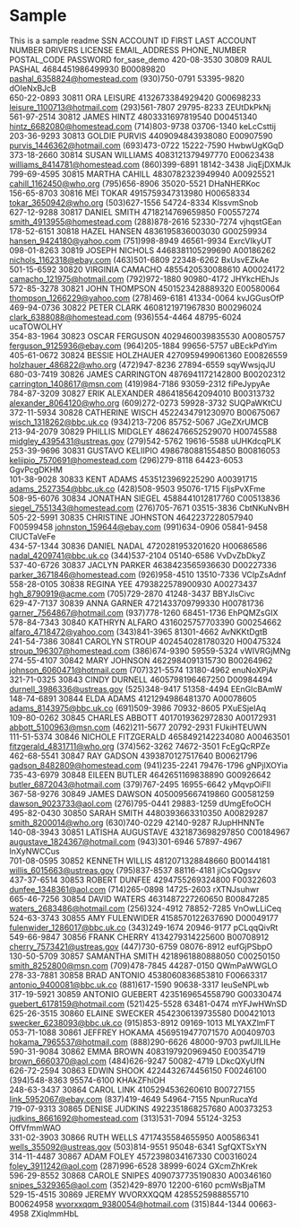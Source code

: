 # Sample

This is a sample readme
SSN	ACCOUNT ID	FIRST	LAST	ACCOUNT NUMBER	DRIVERS LICENSE	EMAIL_ADDRESS	PHONE_NUMBER	POSTAL_CODE	PASSWORD	for_sase_demo
420-08-3530	30809	RAUL	PASHAL	4684451986499930	B00089820	pashal_6358824@homestead.com	(930)750-0791	53395-9820	dOIeNxBJcB	
650-22-0893	30811	ORA	LEISURE	4132673384929420	G00698233	leisure_1100713@hotmail.com	(293)561-7807	29795-8233	ZEUtDkPkNj	
561-97-2514	30812	JAMES	HINTZ	4803331697819540	D00451340	hintz_6682080@homestead.com	(714)803-9738	03706-1340	keLcCsttij	
203-36-9293	30813	GOLDIE	PURVIS	4409094843938080	E00907590	purvis_1446362@hotmail.com	(693)473-0722	15222-7590	HwbwUgKGqD	
373-18-2660	30814	SUSAN	WILLIAMS	4083121379497770	E00623438	williams_8414781@homestead.com	(860)399-6891	18142-3438	JiqEjDXMJk	
799-69-4595	30815	MARTHA	CAHILL	4830782323949940	A00925521	cahill_1162450@who.org	(795)656-8906	35020-5521	DHaNHERKoc	
156-65-8703	30816	MEI	TOKAR	4915759347313980	H00658334	tokar_3650942@who.org	(503)627-1556	54724-8334	KlssvmSnob	
627-12-9288	30817	DANIEL	SMITH	4718214769659850	F00557274	smith_4913955@homestead.com	(288)878-2616	52330-7274	vjhqstGEan	
178-52-6151	30818	HAZEL	HANSEN	4836195836003030	G00259934	hansen_9424180@yahoo.com	(751)998-8949	46561-9934	ExrcVIkyUT	
098-01-8263	30819	JOSEPH	NICHOLS	4468381105299690	A00186262	nichols_1162318@ebay.com	(463)501-6809	22348-6262	BxUsvEZkAe	
501-15-6592	30820	VIRGINIA	CAMACHO	4855420530088610	A00024172	camacho_121975@hotmail.com	(792)972-1880	90980-4172	JHYkcHEhJs	
572-85-3278	30821	JOHN	THOMPSON	4501523428889320	E00580064	thompson_1266229@yahoo.com	(278)469-6181	41334-0064	kvJGGusOfP	
469-94-0736	30822	PETER	CLARK	4608121971967830	B00296024	clark_6388088@homestead.com	(936)554-4464	48795-6024	ucaTOWOLHY	
354-83-1964	30823	OSCAR	FERGUSON	4029460039835530	A00805757	ferguson_9125936@ebay.com	(964)205-1884	99656-5757	uBEckPdYim	
405-61-0672	30824	BESSIE	HOLZHAUER	4270959499061360	E00826559	holzhauer_486822@who.org	(472)947-8236	27894-6559	sqyWwsjqJU	
680-03-7419	30826	JAMES	CARRINGTON	4876941172142800	B00202312	carrington_1408617@msn.com	(419)984-7186	93059-2312	fiPeJypyAe	
784-87-3209	30827	ERIK	ALEXANDER	4864185642094010	B00313732	alexander_8064120@who.org	(609)272-0273	59928-3732	SUQPaWKtCU	
372-11-5934	30828	CATHERINE	WISCH	4522434791230970	B00675067	wisch_1318262@bbc.uk.co	(934)213-7206	85752-5067	JGeZXrUMCB	
213-94-2079	30829	PHILLIS	MIDGLEY	4862476652529070	H00745588	midgley_4395431@ustreas.gov	(279)542-5762	19616-5588	uUHKdcqPLK	
253-39-9696	30831	GUSTAVO	KELIIPIO	4986780881554850	B00816053	keliipio_7570691@homestead.com	(296)279-8118	64423-6053	GgvPcgDKHM	
101-38-9028	30833	KENT	ADAMS	4535123969225290	A00391715	adams_2527354@bbc.uk.co	(428)508-9503	95076-1715	FIjsPvXFme	
508-95-6076	30834	JONATHAN	SIEGEL	4588441012817760	C00513836	siegel_7551343@homestead.com	(276)705-7671	03515-3836	CbtNKuNvBH	
505-22-5991	30835	CHRISTINE	JOHNSTON	4642237228057940	F00599458	johnston_159644@ebay.com	(991)634-0906	05841-9458	ClUCTaVeFe	
434-57-1344	30836	DANIEL	NADAL	4720281953201620	H00686586	nadal_4209741@bbc.uk.co	(344)537-2104	05140-6586	VvDvZbDkyZ	
537-40-6726	30837	JACLYN	PARKER	4638423565936630	D00227336	parker_3671846@homestead.com	(926)958-4510	13510-7336	VCIpZsAdnf	
558-28-0105	30838	REGINA	YEE	4793822578900930	A00273437	hgh_8790919@acme.com	(705)729-2870	41248-3437	BBYJlsCivc	
629-47-7137	30839	ANNA	GARNER	4721433709799330	H00781736	garner_7564867@hotmail.com	(937)778-1260	68451-1736	EhPQMZsGIX	
578-84-7343	30840	KATHRYN	ALFARO	4316025757703390	G00254662	alfaro_4718472@yahoo.com	(343)841-3965	81301-4662	AvNKKtDgtB	
241-54-7386	30841	CAROLYN	STROUP	4024540281780320	H00475324	stroup_196307@homestead.com	(386)674-9390	59559-5324	vWIVRGjMNg	
274-55-4107	30842	MARY	JOHNSON	4622984091315730	B00264962	johnson_6060471@hotmail.com	(707)321-5574	13180-4962	enuNoXPjAv	
321-71-0325	30843	CINDY	DURNELL	4605798196467250	D00984494	durnell_3986336@ustreas.gov	(525)348-9417	51358-4494	EEnGIcBAmW	
148-74-6891	30844	ELDA	ADAMS	4121294986481370	A00078605	adams_8143975@bbc.uk.co	(691)509-3986	70932-8605	PXuESjeIAq	
109-80-0262	30845	CHARLES	ABBOTT	4017019362972830	A00172931	abbott_5100963@msn.com	(462)211-5677	20792-2931	FUkiHTEUWN	
111-51-5374	30846	NICHOLE	FITZGERALD	4658492142234080	A00463501	fitzgerald_4831711@who.org	(374)562-3262	74672-3501	FcEgQcRPZe	
462-68-5541	30847	RAY	GADSON	4393870127517640	B00621796	gadson_8482809@homestead.com	(941)235-2241	79476-1796	gNPjlXOYia	
735-43-6979	30848	EILEEN	BUTLER	4642651169838890	G00926642	butler_6872043@hotmail.com	(379)767-2495	16955-6642	yMqvpOiFIl	
367-58-9276	30849	JAMES	DAWSON	4050095667419860	G00581259	dawson_9023733@aol.com	(276)795-0441	29883-1259	dUmgEfoOCH	
495-82-0430	30850	SARAH	SMITH	4480393663310350	A00829287	smith_8200014@who.org	(630)740-0229	42140-9287	RJupHHNNTe	
140-08-3943	30851	LATISHA	AUGUSTAVE	4321873698297850	C00184967	augustave_1824367@hotmail.com	(943)301-6946	57897-4967	lnXyNWCCus	
701-08-0595	30852	KENNETH	WILLIS	4812071328848660	B00144181	willis_6015663@ustreas.gov	(795)837-8537	88116-4181	jiCsQQgsvv	
437-37-6514	30853	ROBERT	DUNFEE	4294755269324800	F00322603	dunfee_1348361@aol.com	(714)265-0898	14725-2603	rXTNJsuhwr	
665-46-7256	30854	DAVID	WATERS	4631487227260650	B00847285	waters_2683486@hotmail.com	(256)324-4912	78852-7285	VnOwLLiCeq	
524-63-3743	30855	AMY	FULENWIDER	4158570122637690	D00049177	fulenwider_1286017@bbc.uk.co	(343)249-1674	20946-9177	pCLqqQivRt	
549-66-9847	30856	FRANK	CHERRY	4134279314225600	B00708912	cherry_7573421@ustreas.gov	(447)730-6759	08076-8912	eufGjPSbpO	
130-50-5709	30857	SAMANTHA	SMITH	4218961880888050	C00250150	smith_8252800@msn.com	(709)478-7845	44287-0150	QWmPaWWGLO	
278-33-7881	30858	BRAD	ANTONIO	4538060836853810	F00663317	antonio_9400081@bbc.uk.co	(881)617-1590	90638-3317	IeuSeNPLwb	
317-19-5921	30859	ANTONIO	GUEBERT	4235169654558790	G00330474	guebert_6178159@hotmail.com	(521)425-5528	63481-0474	mYFJwHWnSD	
625-26-3515	30860	ELAINE	SWECKER	4542306139735580	D00421013	swecker_6238093@bbc.uk.co	(915)853-8912	09169-1013	MLYAXZlmFT	
053-71-1088	30861	JEFFREY	HOKAMA	4569519477071570	A00409703	hokama_7965537@hotmail.com	(888)290-6626	48000-9703	pwfJlLILHe	
590-31-9084	30862	EMMA	BROWN	4083197920969450	E00354719	brown_6660370@aol.com	(484)626-9247	50082-4719	LDkcQXyUfN	
626-72-2594	30863	EDWIN	SHOOK	4224432674456150	F00246100		(394)548-8363	95574-6100	KHAkZFhiOH	
248-63-3437	30864	CAROL	LINK	4105294536260610	B00727155	link_5952067@ebay.com	(837)419-4649	54964-7155	NpunRucaYd	
719-07-9313	30865	DENISE	JUDKINS	4922351868257680	A00373253	judkins_8661692@homestead.com	(313)531-7094	55124-3253	OffVfmmWAO	
331-02-3903	30866	RUTH	WELLS	4717435584655950	A00586341	wells_355092@ustreas.gov	(503)814-9551	95048-6341	SgfQXTSxYN	
314-11-4487	30867	ADAM	FOLEY	4572398034167330	C00316024	foley_3911242@aol.com	(287)996-6528	38999-6024	GXcmZhKrek	
596-29-8552	30868	CAROLE	SNIPES	4090737735190830	A00346160	snipes_5329365@aol.com	(352)429-8970	12200-6160	pcmWsBjaTM	
529-15-4515	30869	JEREMY	WVORXXQQM	4285525988855710	B00624958	wvorxxqqm_9380054@hotmail.com	(315)844-1344	00663-4958	ZXiqlmmHbL	


